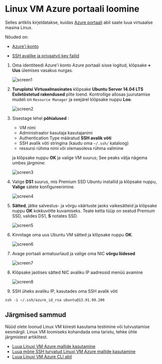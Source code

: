<properties
    pageTitle="Linux VM Azure portaali loomine | Microsoft Azure'i"
    description="Linux VM Azure portaali loomine."
    services="virtual-machines-linux"
    documentationCenter=""
    authors="vlivech"
    manager="timlt"
    editor=""
    tags="azure-resource-manager"
/>

<tags
    ms.service="virtual-machines-linux"
    ms.workload="infrastructure-services"
    ms.tgt_pltfrm="vm-linux"
    ms.devlang="na"
    ms.topic="hero-article"
    ms.date="10/25/2016"
    ms.author="v-livech"
/>

# <a name="create-a-linux-vm-on-azure-using-the-portal"></a>Linux VM Azure portaali loomine


Selles artiklis kirjeldatakse, kuidas [Azure portaali](https://portal.azure.com/) abil saate luua virtuaalse masina Linux.

Nõuded on:

- [Azure'i konto](https://azure.microsoft.com/pricing/free-trial/)

- [SSH avalike ja privaatvõ key failid](virtual-machines-linux-mac-create-ssh-keys.md)


1. Oma identiteedi Azure'i konto Azure portaali sisse logitud, klõpsake **+ Uus** ülemises vasakus nurgas.

    ![screen1](../media/virtual-machines-linux-quick-create-portal/screen1.png)

2. **Turuplatsi** **Virtuaalmasinates** klõpsake **Ubuntu Server 14.04 LTS** **Esiletõstetud rakendused** pilte loend.  Kontrollige allosas juurutamise mudeli on `Resource Manager` ja seejärel klõpsake nuppu **Loo**.

    ![screen2](../media/virtual-machines-linux-quick-create-portal/screen2.png)

3. Sisestage lehel **põhialused** :
    - VM nimi
    - Administraator kasutaja kasutajanimi
    - Authentication Type määratud **SSH avalik võti**
    - SSH avalik võti stringina (kaudu oma `~/.ssh/` kataloog)
    - ressursi rühma nimi või olemasoleva rühma valimine

    ja klõpsake nuppu **OK** ja valige VM suurus; See peaks välja nägema umbes järgmine:

    ![screen3](../media/virtual-machines-linux-quick-create-portal/screen3.png)

4. Valige **DS1** suurus, mis Premium SSD Ubuntu installid ja klõpsake nuppu, **Valige** sätete konfigureerimine.

    ![screen4](../media/virtual-machines-linux-quick-create-portal/screen4.png)

5. **Sätted**, jätke salvestus- ja võrgu väärtuste jaoks vaikesätteid ja klõpsake nuppu **OK** kokkuvõtte kuvamiseks.  Teate ketta tüüp on seatud Premium SSD, valides DS1, **S** notates SSD.

    ![screen5](../media/virtual-machines-linux-quick-create-portal/screen5.png)

6. Kinnitage oma uus Ubuntu VM sätted ja klõpsake nuppu **OK**.

    ![screen6](../media/virtual-machines-linux-quick-create-portal/screen6.png)

7. Avage portaali armatuurlaud ja valige oma NIC **võrgu liidesed**

    ![screen7](../media/virtual-machines-linux-quick-create-portal/screen7.png)

8. Klõpsake jaotises sätted NIC avaliku IP aadressid menüü avamine

    ![screen8](../media/virtual-machines-linux-quick-create-portal/screen8.png)

9. SSH üheks avaliku IP, kasutades oma SSH avalik võti

```
ssh -i ~/.ssh/azure_id_rsa ubuntu@13.91.99.206
```

## <a name="next-steps"></a>Järgmised sammud

Nüüd olete loonud Linux VM kiiresti kasutama testimine või tutvustamise eesmärgil. Linux VM loomiseks kohandada oma taristu, tehke ühte järgmistest artiklitest.

- [Luua Linuxi VM Azure mallide kasutamine](virtual-machines-linux-cli-deploy-templates.md)
- [Luua mõne SSH turvatud Linuxi VM Azure mallide kasutamine](virtual-machines-linux-create-ssh-secured-vm-from-template.md)
- [Luua Linuxi VM Azure CLI abil](virtual-machines-linux-create-cli-complete.md)
